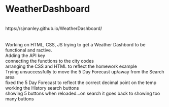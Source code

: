 # WeatherDashboard
<br>
https://sjmanley.github.io/WeatherDashboard/
<br>
<br>
<br>
Working on HTML, CSS, JS trying to get a Weather Dashbord to be functional and ractive.
<br>
Adding the API key<br>
connecting the functions to the city codes<br>
arranging the CSS and HTML to reflect the homework example<br>
Trying unsuccessfully to move the 5 Day Forecast up/away from the Search area<br>
fixed the 5 Day Forecast to reflect the correct decimal point on the temp<br>
working the History search buttons<br>
showing 5 buttons when reloaded...on search it goes back to showing too many buttons<br>
